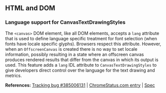 ## HTML and DOM

### Language support for CanvasTextDrawingStyles

The `<canvas>` DOM element, like all DOM elements, accepts a `lang` attribute that is used to define language specific treatment for font selection (when fonts have locale specific glyphs). Browsers respect this attribute. However, when an `OffscreenCanvas` is created there is no way to set locale information, possibly resulting in a state where an offscreen canvas produces rendered results that differ from the canvas in which its output is used. This feature adds a `lang` IDL attribute to `CanvasTextDrawingStyles` to give developers direct control over the language for the text drawing and metrics.

**References:** [Tracking bug #385006131](https://bugs.chromium.org/p/chromium/issues/detail?id=385006131) | [ChromeStatus.com entry](https://chromestatus.com/feature/5101829618114560) | [Spec](https://html.spec.whatwg.org/multipage/canvas.html#canvastextdrawingstyles)

